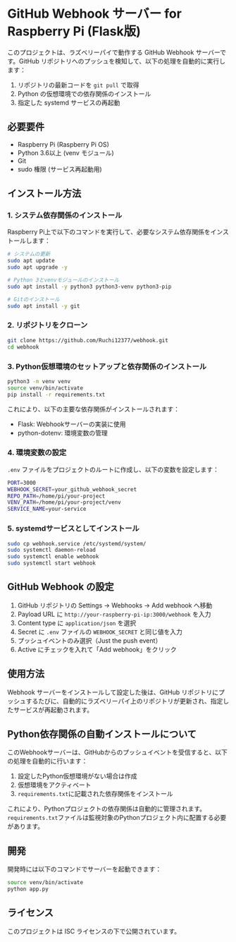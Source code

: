 # GitHub Webhook サーバー for Raspberry Pi (Flask版)

このプロジェクトは、ラズベリーパイで動作する GitHub Webhook サーバーです。GitHub リポジトリへのプッシュを検知して、以下の処理を自動的に実行します：

1. リポジトリの最新コードを `git pull` で取得
2. Python の仮想環境での依存関係のインストール
3. 指定した systemd サービスの再起動

## 必要要件

- Raspberry Pi (Raspberry Pi OS)
- Python 3.6以上 (venv モジュール)
- Git
- sudo 権限 (サービス再起動用)

## インストール方法

### 1. システム依存関係のインストール

Raspberry Pi上で以下のコマンドを実行して、必要なシステム依存関係をインストールします：

```bash
# システムの更新
sudo apt update
sudo apt upgrade -y

# Python 3とvenvモジュールのインストール
sudo apt install -y python3 python3-venv python3-pip

# Gitのインストール
sudo apt install -y git
```

### 2. リポジトリをクローン

```bash
git clone https://github.com/Ruchi12377/webhook.git
cd webhook
```

### 3. Python仮想環境のセットアップと依存関係のインストール

```bash
python3 -m venv venv
source venv/bin/activate
pip install -r requirements.txt
```

これにより、以下の主要な依存関係がインストールされます：
- Flask: Webhookサーバーの実装に使用
- python-dotenv: 環境変数の管理

### 4. 環境変数の設定

`.env` ファイルをプロジェクトのルートに作成し、以下の変数を設定します：

```bash
PORT=3000
WEBHOOK_SECRET=your_github_webhook_secret
REPO_PATH=/home/pi/your-project
VENV_PATH=/home/pi/your-project/venv
SERVICE_NAME=your-service
```

### 5. systemdサービスとしてインストール

```bash
sudo cp webhook.service /etc/systemd/system/
sudo systemctl daemon-reload
sudo systemctl enable webhook
sudo systemctl start webhook
```

## GitHub Webhook の設定

1. GitHub リポジトリの Settings → Webhooks → Add webhook へ移動
2. Payload URL に `http://your-raspberry-pi-ip:3000/webhook` を入力
3. Content type に `application/json` を選択
4. Secret に `.env` ファイルの `WEBHOOK_SECRET` と同じ値を入力
5. プッシュイベントのみ選択（Just the push event）
6. Active にチェックを入れて「Add webhook」をクリック

## 使用方法

Webhook サーバーをインストールして設定した後は、GitHub リポジトリにプッシュするたびに、自動的にラズベリーパイ上のリポジトリが更新され、指定したサービスが再起動されます。

## Python依存関係の自動インストールについて

このWebhookサーバーは、GitHubからのプッシュイベントを受信すると、以下の処理を自動的に行います：

1. 設定したPython仮想環境がない場合は作成
2. 仮想環境をアクティベート
3. `requirements.txt`に記載された依存関係をインストール

これにより、Pythonプロジェクトの依存関係は自動的に管理されます。`requirements.txt`ファイルは監視対象のPythonプロジェクト内に配置する必要があります。

## 開発

開発時には以下のコマンドでサーバーを起動できます：

```bash
source venv/bin/activate
python app.py
```

## ライセンス

このプロジェクトは ISC ライセンスの下で公開されています。